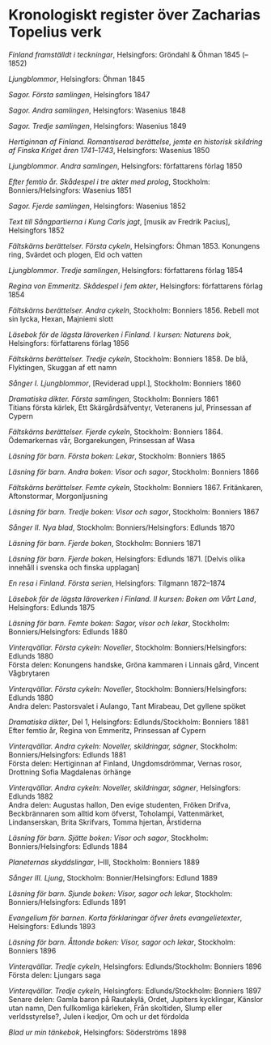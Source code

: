 # Kronologiskt register över Zacharias Topelius verk 

*Finland framställdt i teckningar*, Helsingfors: Gröndahl & Öhman 1845
(–1852)<br/>

*Ljungblommor*, Helsingfors: Öhman 1845<br/>

*Sagor. Första samlingen*, Helsingfors 1847<br/>

*Sagor. Andra samlingen*, Helsingfors: Wasenius 1848<br/>

*Sagor. Tredje samlingen*, Helsingfors: Wasenius 1849<br/>

*Hertiginnan af Finland. Romantiserad berättelse, jemte en historisk skildring af Finska Kriget åren 1741–1743*, Helsingfors: Wasenius 1850<br/>

*Ljungblommor*. *Andra samlingen*, Helsingfors: författarens förlag 1850<br/>

*Efter femtio år. Skådespel i tre akter med prolog*, Stockholm: Bonniers/Helsingfors: Wasenius 1851<br/>

*Sagor. Fjerde samlingen*, Helsingfors: Wasenius 1852<br/>

*Text till Sångpartierna i Kung Carls jagt*, [musik av Fredrik Pacius], Helsingfors 1852<br/>

*Fältskärns berättelser. Första cykeln*, Helsingfors: Öhman 1853. Konungens ring, Svärdet och plogen, Eld och vatten<br/>

*Ljungblommor*. *Tredje samlingen*, Helsingfors: författarens förlag 1854<br/>

*Regina von Emmeritz. Skådespel i fem akter*, Helsingfors: författarens förlag 1854<br/>

*Fältskärns berättelser. Andra cykeln*, Stockholm: Bonniers 1856. Rebell mot sin lycka, Hexan, Majniemi slott<br/>

*Läsebok för de lägsta läroverken i Finland. I kursen: Naturens bok*, Helsingfors: författarens förlag 1856<br/>

*Fältskärns berättelser. Tredje cykeln*, Stockholm: Bonniers 1858. De blå, Flyktingen, Skuggan af ett namn<br/>

*Sånger I. Ljungblommor*, [Reviderad uppl.], Stockholm: Bonniers 1860<br/>

*Dramatiska dikter. Första samlingen*, Stockholm: Bonniers 1861<br/>
Titians första kärlek, Ett Skärgårdsäfventyr, Veteranens jul, Prinsessan af Cypern<br/>

*Fältskärns berättelser. Fjerde cykeln*, Stockholm: Bonniers 1864. Ödemarkernas vår, Borgarekungen, Prinsessan af Wasa<br/>

*Läsning för barn. Första boken: Lekar*, Stockholm: Bonniers 1865<br/>

*Läsning för barn. Andra boken: Visor och sagor*, Stockholm: Bonniers 1866<br/>

*Fältskärns berättelser. Femte cykeln*, Stockholm: Bonniers 1867. Fritänkaren, Aftonstormar, Morgonljusning<br/>

*Läsning för barn. Tredje boken: Visor och sagor*, Stockholm: Bonniers
1867<br/>

*Sånger II. Nya blad*, Stockholm: Bonniers/Helsingfors: Edlunds 1870<br/>

*Läsning för barn. Fjerde boken*, Stockholm: Bonniers 1871<br/>

*Läsning för barn. Fjerde boken*, Helsingfors: Edlunds 1871. [Delvis olika innehåll i svenska och finska upplagan]<br/>

*En resa i Finland. Första serien*, Helsingfors: Tilgmann 1872–1874<br/>

*Läsebok för de lägsta läroverken i Finland. II kursen: Boken om Vårt Land*, Helsingfors: Edlunds 1875<br/>

*Läsning för barn. Femte boken*: *Sagor, visor och lekar*, Stockholm: Bonniers/Helsingfors: Edlunds 1880<br/>

*Vinterqvällar. Första cykeln: Noveller*, Stockholm:
Bonniers/Helsingfors: Edlunds 1880<br/>
Första delen: Konungens handske, Gröna kammaren i Linnais gård, Vincent Vågbrytaren<br/>

*Vinterqvällar. Första cykeln: Noveller*, Stockholm: Bonniers/Helsingfors: Edlunds 1880<br/>
Andra delen: Pastorsvalet i Aulango, Tant Mirabeau, Det gyllene spöket<br/>

*Dramatiska dikter*, Del 1, Helsingfors: Edlunds/Stockholm: Bonniers 1881<br/>
Efter femtio år, Regina von Emmeritz, Prinsessan af Cypern<br/>

*Vinterqvällar. Andra cykeln: Noveller, skildringar, sägner*, Stockholm: Bonniers/Helsingfors: Edlunds 1881<br/>
Första delen: Hertiginnan af Finland, Ungdomsdrömmar, Vernas rosor, Drottning Sofia Magdalenas örhänge<br/>

*Vinterqvällar. Andra cykeln: Noveller, skildringar, sägner*, Helsingfors: Edlunds 1882<br/>
Andra delen: Augustas hallon, Den evige studenten, Fröken Drifva, Beckbrännaren som alltid kom öfverst, Toholampi, Vattenmärket, Lindanserskan, Brita Skrifvars, Tomma hjertan, Årstiderna<br/>

*Läsning för barn. Sjätte boken: Visor och sagor*, Stockholm:
Bonniers/Helsingfors: Edlunds 1884<br/>

*Planeternas skyddslingar*, I–III, Stockholm: Bonniers 1889<br/>

*Sånger III. Ljung*, Stockholm: Bonnier/Helsingfors: Edlund 1889<br/>

*Läsning för barn. Sjunde boken: Visor, sagor och lekar*, Stockholm: Bonniers/Helsingfors: Edlunds 1891<br/>

*Evangelium för barnen. Korta förklaringar öfver årets evangelietexter*, Helsingfors: Edlunds 1893<br/>

*Läsning för barn. Åttonde boken: Visor, sagor och lekar*, Stockholm: Bonniers 1896<br/>

*Vinterqvällar. Tredje cykeln*, Helsingfors: Edlunds/Stockholm: Bonniers 1896<br/>
Första delen: Ljungars saga<br/>

*Vinterqvällar. Tredje cykeln*, Helsingfors: Edlunds/Stockholm: Bonniers 1897<br/>
Senare delen: Gamla baron på Rautakylä, Ordet, Jupiters kycklingar, Känslor utan namn, Den fullkomliga kärleken, Från skoltiden, Slump eller verldsstyrelse?, Julen i kedjor, Om och ur det fördolda<br/>

*Blad ur min tänkebok*, Helsingfors: Söderströms 1898<br/>